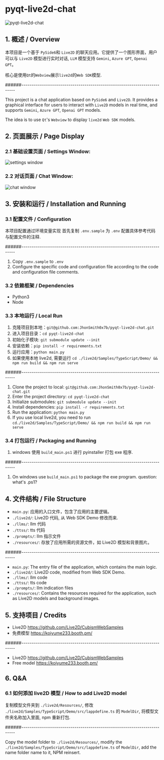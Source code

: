 # pyqt-live2d-chat

![pyqt-live2d-chat](https://github.com/JhonSmith0x7b/pyqt-live2d-chat/actions/workflows/ci.yaml/badge.svg)

## 1. 概述 / Overview

本项目是一个基于 `PySide6`和 `Live2D` 的聊天应用。它提供了一个图形界面，用户可以与 `Live2D` 模型进行实时对话, `LLM` 模型支持 `Gemini`, `Azure GPT`, `Openai GPT`。

核心是使用`Qt`的`Webview`展示`live2d`的`Web SDK`模型.

######---------------------------------------------------------------------------

This project is a chat application based on `PySide6` and `Live2D`. It provides a graphical interface for users to interact with `Live2D` models in real time, and supports `Gemini`, `Azure GPT`, `Openai GPT` models.

The idea is to use `Qt`'s `Webview` to display `live2d` `Web SDK` models.

## 2. 页面展示 / Page Display

### 2.1 基础设置页面 / Settings Window:

![settings window](./asserts/settings_window.png)

### 2.2 对话页面 / Chat Window:

![chat window](./asserts/chat_window.png)

## 3. 安装和运行 / Installation and Running

### 3.1 配置文件 / Configuration

本项目配置通过环境变量实现
首先复制 `.env.sample` 为 `.env`
配置具体参考代码与配置文件的注释.

######---------------------------------------------------------------------------

1. Copy `.env.sample` to `.env`
2. Configure the specific code and configuration file according to the code and configuration file comments.

### 3.2 依赖框架 / Dependencies

- Python3
- Node

### 3.3 本地运行 / Local Run

1. 克隆项目到本地：`git@github.com:JhonSmith0x7b/pyqt-live2d-chat.git`
2. 进入项目目录：`cd pyqt-live2d-chat`
3. 初始化子模块: `git submodule update --init`
4. 安装依赖：`pip install -r requirements.txt`
5. 运行应用：`python main.py`
6. 如果使用本地 live2d, 需要运行 `cd ./live2d/Samples/TypeScript/Demo/ && npm run build && npm run serve`

######---------------------------------------------------------------------------

1. Clone the project to local: `git@github.com:JhonSmith0x7b/pyqt-live2d-chat.git`
2. Enter the project directory: `cd pyqt-live2d-chat`
3. Initialize submodules: `git submodule update --init`
4. Install dependencies: `pip install -r requirements.txt`
5. Run the application: `python main.py`
6. If you use local live2d, you need to run `cd./live2d/Samples/TypeScript/Demo/ && npm run build && npm run serve`

### 3.4 打包运行 / Packaging and Running

1. windows 使用 `build_main.ps1` 进行 pyinstaller 打包 exe 程序.

######---------------------------------------------------------------------------

1. On windows use `build_main.ps1` to package the exe program.
   question: what's .ps1?

## 4. 文件结构 / File Structure

- `main.py`: 应用的入口文件，包含了应用的主要逻辑。
- `./live2d/`: Live2D 代码, 从 Web SDK Demo 修改而来.
- `./llms/`: llm 代码
- `./ttss/`: tts 代码
- `./prompts/`: llm 指示文件
- `./resources/`: 存放了应用所需的资源文件，如 Live2D 模型和背景图片。

######---------------------------------------------------------------------------

- `main.py`: The entry file of the application, which contains the main logic.
- `./live2d/`: Live2D code, modified from Web SDK Demo.
- `./llms/`: llm code
- `./ttss/`: tts code
- `./prompts/`: llm indication files
- `./resources/`: Contains the resources required for the application, such as Live2D models and background images.

## 5. 支持项目 / Credits

- Live2D https://github.com/Live2D/CubismWebSamples
- 免费模型 https://koiyume233.booth.pm/

######---------------------------------------------------------------------------

- Live2D https://github.com/Live2D/CubismWebSamples
- Free model https://koiyume233.booth.pm/

## 6. Q&A

### 6.1 如何添加 live2D 模型 / How to add Live2D model

复制模型文件夹到 `./live2d/Resources/`, 修改 `./live2d/Samples/TypeScript/Demo/src/lappdefine.ts` 的 `ModelDir`, 将模型文件夹名称加入里面, npm 重新打包.

######---------------------------------------------------------------------------

Copy the model folder to `./live2d/Resources/`, modify the `./live2d/Samples/TypeScript/Demo/src/lappdefine.ts` of `ModelDir`, add the name folder name to it, NPM reinsert.
